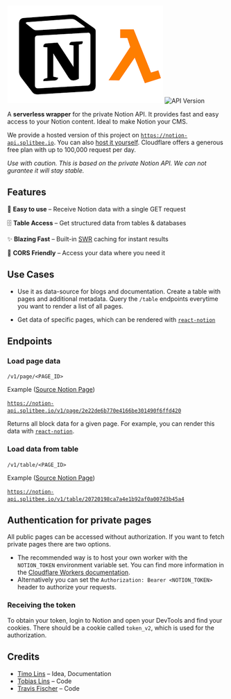 ![NotionEdge](https://github.com/maddygoround/notionedge/blob/master/image.png)
![API Version](https://badgen.net/badge/API%20Version/v1/green)

A **serverless wrapper** for the private Notion API. It provides fast and easy access to your Notion content.
Ideal to make Notion your CMS.

We provide a hosted version of this project on [`https://notion-api.splitbee.io`](https://notion-api.splitbee.io/). You can also [host it yourself](https://workers.cloudflare.com/). Cloudflare offers a generous free plan with up to 100,000 request per day.

_Use with caution. This is based on the private Notion API. We can not gurantee it will stay stable._

## Features

🍭 **Easy to use** – Receive Notion data with a single GET request

🗄 **Table Access** – Get structured data from tables & databases

✨ **Blazing Fast** – Built-in [SWR](https://www.google.com/search?q=stale+while+revalidate) caching for instant results

🛫 **CORS Friendly** – Access your data where you need it

## Use Cases

- Use it as data-source for blogs and documentation. Create a table with pages and additional metadata. Query the `/table` endpoints everytime you want to render a list of all pages.

- Get data of specific pages, which can be rendered with [`react-notion`](https://github.com/splitbee/react-notion)

## Endpoints

### Load page data

`/v1/page/<PAGE_ID>`

Example ([Source Notion Page](https://www.notion.so/react-notion-example-2e22de6b770e4166be301490f6ffd420))

[`https://notion-api.splitbee.io/v1/page/2e22de6b770e4166be301490f6ffd420`](https://notion-api.splitbee.io/v1/page/2e22de6b770e4166be301490f6ffd420)

Returns all block data for a given page.
For example, you can render this data with [`react-notion`](https://github.com/splitbee/react-notion).

### Load data from table

`/v1/table/<PAGE_ID>`

Example ([Source Notion Page](https://www.notion.so/splitbee/20720198ca7a4e1b92af0a007d3b45a4?v=4206debfc84541d7b4503ebc838fdf1e))

[`https://notion-api.splitbee.io/v1/table/20720198ca7a4e1b92af0a007d3b45a4`](https://notion-api.splitbee.io/v1/table/20720198ca7a4e1b92af0a007d3b45a4)

## Authentication for private pages

All public pages can be accessed without authorization. If you want to fetch private pages there are two options.

- The recommended way is to host your own worker with the `NOTION_TOKEN` environment variable set. You can find more information in the [Cloudflare Workers documentation](https://developers.cloudflare.com/workers/reference/apis/environment-variables/).
- Alternatively you can set the `Authorization: Bearer <NOTION_TOKEN>` header to authorize your requests.

### Receiving the token

To obtain your token, login to Notion and open your DevTools and find your cookies. There should be a cookie called `token_v2`, which is used for the authorization.

## Credits

- [Timo Lins](https://twitter.com/timolins) – Idea, Documentation
- [Tobias Lins](https://twitter.com/linstobias) – Code
- [Travis Fischer](https://twitter.com/transitive_bs) – Code
